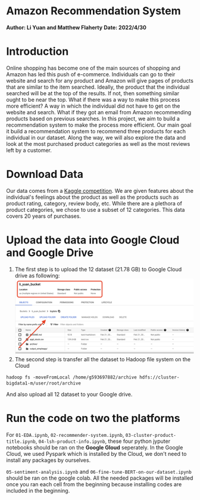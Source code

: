 # Amazon Recommendation System

**Author: Li Yuan and Matthew Flaherty**
**Date: 2022/4/30**

# Introduction

Online shopping has become one of the main sources of shopping and Amazon has led this push of e-commerce. Individuals can go to their website and search for any product and Amazon will give pages of products that are similar to the item searched. Ideally, the product that the individual searched will be at the top of the results. If not, then something similar ought to be near the top. What if there was a way to make this process more efficient? A way in which the individual did not have to get on the website and search. What if they got an email from Amazon recommending products based on previous searches. In this project, we aim to build a recommendation system to make the process more efficient. Our main goal it build a recommendation system to recommend three products for each individual in our dataset. Along the way, we will also explore the data and look at the most purchased product categories as well as the most reviews left by a customer.

# Download Data

Our data comes from a [Kaggle competition](https://www.kaggle.com/datasets/cynthiarempel/amazon-us-customer-reviews-dataset?select=amazon_reviews_us_Baby_v1_00.tsv). We are given features about the individual's feelings about the product as well as the products such as product rating, category, review body, etc. While there are a plethora of product categories, we chose to use a subset of 12 categories. This data covers 20 years of purchases.

# Upload the data into Google Cloud and Google Drive

1. The first step is to upload the 12 dataset (21.78 GB) to Google Cloud drive as following:
![](img/1.png)
2. The second step is transfer all the dataset to Hadoop file system on the Cloud
```
hadoop fs -moveFromLocal /home/g593697882/archive hdfs://cluster-bigdata1-m/user/root/archive
```

And also upload all 12 dataset to your Google drive.

# Run the code on two the platforms

For `01-EDA.ipynb`, `02-recommender-system.ipynb`, `03-cluster-product-title.ipynb`, `04-lsh-product-info.ipynb`, these four python jyputer notebooks should be ran on the **Google Gloud** seperately. In the Google Cloud, we used Pyspark which is installed by the Cloud, we don't need to install any packages by ourselves.

`05-sentiment-analysis.ipynb` and `06-fine-tune-BERT-on-our-dataset.ipynb` should be ran on the google colab. All the needed packages will be installed once you ran each cell from the beginning because installing codes are included in the beginning.
